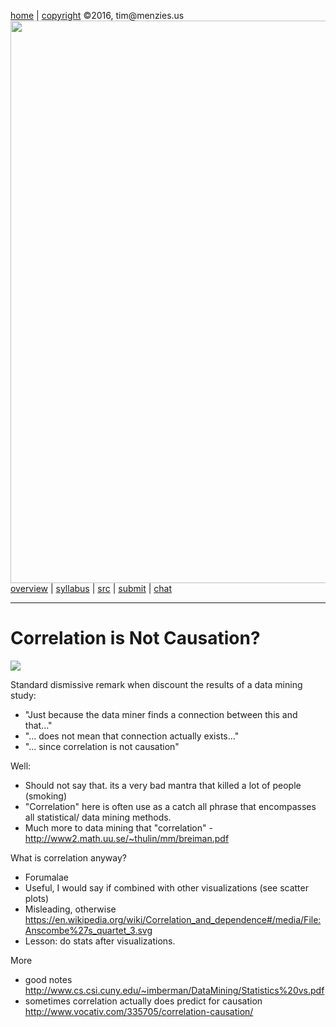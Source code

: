 [home](http://tiny.cc/fss2016) | [copyright](https://github.com/txt/fss16/blob/master/LICENSE.md) &copy;2016, tim&commat;menzies.us<br>
[<img width=900 src="https://raw.githubusercontent.com/txt/fss16/master/img/fss16.png">](http://tiny.cc/fss2016)   <br>
[overview](https://github.com/txt/fss16/blob/master/doc/overview.md) |
[syllabus](https://github.com/txt/fss16/blob/master/doc/syllabus.md) |
[src](https://github.com/txt/fss16/blob/master/src) |
[submit](http://tiny.cc/fss2016give) |
[chat](https://fss16.slack.com/) 

_______



# Correlation is Not Causation?

![](http://tiny.cc/soonish)

Standard dismissive remark when  discount the results of a data mining study:

+ "Just because the data miner finds a connection between this and that..."
+ "... does not mean that connection actually exists..."
+ "... since correlation is not causation"

Well:

- Should not say that. its a very bad mantra that killed a lot of people (smoking)
- "Correlation" here is often use as a catch all phrase  that encompasses all statistical/ data mining methods.
- Much more to data mining that "correlation"
        - http://www2.math.uu.se/~thulin/mm/breiman.pdf


What is correlation anyway?

- Forumalae
- Useful, I would say if combined with other visualizations (see scatter plots)
- Misleading, otherwise https://en.wikipedia.org/wiki/Correlation_and_dependence#/media/File:Anscombe%27s_quartet_3.svg
- Lesson: do stats after visualizations.

More
- good notes http://www.cs.csi.cuny.edu/~imberman/DataMining/Statistics%20vs.pdf
- sometimes correlation actually does predict for causation http://www.vocativ.com/335705/correlation-causation/
